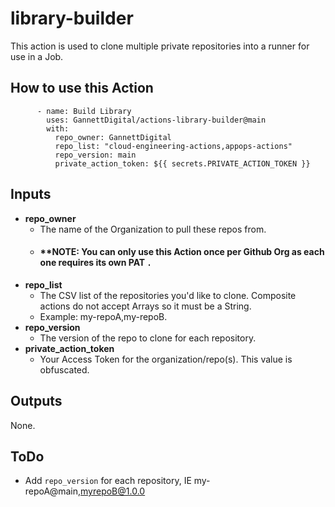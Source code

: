 # library-builder

This action is used to clone multiple private repositories into a runner for use in a Job.

## How to use this Action

```
      - name: Build Library
        uses: GannettDigital/actions-library-builder@main
        with: 
          repo_owner: GannettDigital
          repo_list: "cloud-engineering-actions,appops-actions"
          repo_version: main
          private_action_token: ${{ secrets.PRIVATE_ACTION_TOKEN }}
```


## Inputs
- **repo_owner**
  - The name of the Organization to pull these repos from.
  - #### **NOTE: You can only use this Action once per Github Org as each one requires its own PAT `.`
- **repo_list**
  - The CSV list of the repositories you'd like to clone.  Composite actions do not accept Arrays so it must be a String.
  - Example: my-repoA,my-repoB. 
- **repo_version**
  - The version of the repo to clone for each repository.
- **private_action_token**
  - Your Access Token for the organization/repo(s).  This value is obfuscated.

## Outputs
None.

## ToDo
* Add `repo_version` for each repository, IE my-repoA@main,myrepoB@1.0.0
